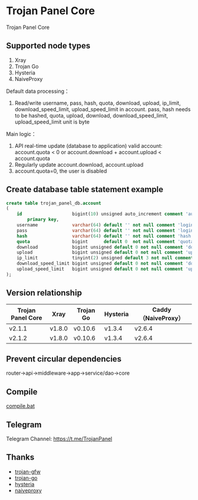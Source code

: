 # Trojan Panel Core

Trojan Panel Core

## Supported node types

1. Xray
2. Trojan Go
3. Hysteria
4. NaiveProxy

Default data processing：

1. Read/write username, pass, hash, quota, download, upload, ip_limit, download_speed_limit, upload_speed_limit in
   account. pass, hash needs to be hashed, quota, upload, download, download_speed_limit, upload_speed_limit unit is
   byte

Main logic：

1. API real-time update (database to application) valid account: account.quota < 0 or account.download +
   account.upload < account.quota
2. Regularly update account.download, account.upload
3. account.quota=0, the user is disabled

## Create database table statement example

```sql
create table trojan_panel_db.account
(
    id                   bigint(10) unsigned auto_increment comment 'auto increment primary key'
        primary key,
    username             varchar(64) default '' not null comment 'login username',
    pass                 varchar(64) default '' not null comment 'login password',
    hash                 varchar(64) default '' not null comment 'hash of pass',
    quota                bigint      default 0  not null comment 'quota unit/byte',
    download             bigint unsigned default 0 not null comment 'download unit/byte',
    upload               bigint unsigned default 0 not null comment 'upload unit/byte',
    ip_limit             tinyint(2) unsigned default 3 not null comment 'limit the number of IP devices',
    download_speed_limit bigint unsigned default 0 not null comment 'download speed limit unit/byte',
    upload_speed_limit   bigint unsigned default 0 not null comment 'upload speed limit unit/byte',
);
```

## Version relationship

| Trojan Panel Core | Xray   | Trojan Go | Hysteria | Caddy（NaiveProxy） |
|-------------------|--------|-----------|----------|-------------------|
| v2.1.1            | v1.8.0 | v0.10.6   | v1.3.4   | v2.6.4            |
| v2.1.2            | v1.8.0 | v0.10.6   | v1.3.4   | v2.6.4            |

## Prevent circular dependencies

router->api->middleware->app->service/dao->core

## Compile

[compile.bat](compile.bat)

## Telegram

Telegram Channel: https://t.me/TrojanPanel

## Thanks

- [trojan-gfw](https://github.com/trojan-gfw/trojan)
- [trojan-go](https://github.com/p4gefau1t/trojan-go)
- [hysteria](https://github.com/HyNetwork/hysteria)
- [naiveproxy](https://github.com/klzgrad/naiveproxy)